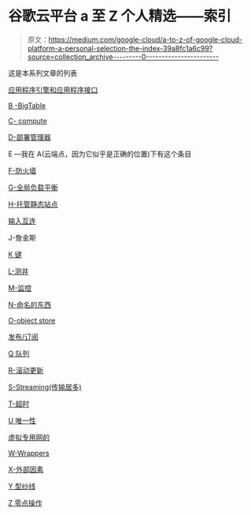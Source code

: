 # 谷歌云平台 a 至 Z 个人精选——索引

> 原文：<https://medium.com/google-cloud/a-to-z-of-google-cloud-platform-a-personal-selection-the-index-39a8fc1a6c99?source=collection_archive---------0----------------------->

这是本系列文章的列表

[应用程序引擎和应用程序接口](/google-cloud/a-to-z-of-google-cloud-platform-gcp-a-personal-selection-a-is-for-app-engine-and-api-s-311d408249f8#.rtr12sdns)

[B -BigTable](/google-cloud/a-to-z-of-google-cloud-platform-a-personal-selection-b-is-for-bigtable-87fbe9630f0d#.a82vh05ia)

[C- compute](/google-cloud/a-to-z-of-google-cloud-platform-a-personal-selection-c-is-for-compute-2e5f0293e463#.17rghqnsi)

[D-部署管理器](/google-cloud/a-to-z-of-google-cloud-platform-a-personal-selection-d-is-for-deployment-manager-f40b00b53276#.pjluv1xpo)

E —我在 A(云端点，因为它似乎是正确的位置)下有这个条目

[F-防火墙](/google-cloud/a-to-z-of-google-cloud-platform-a-personal-selection-f-is-for-firewalls-3e45852630c9#.btgxbdemo)

[G-全局负载平衡](/google-cloud/a-to-z-of-google-cloud-platform-a-personal-selection-g-global-load-balancing-82e1b8550298#.i7p0dzuk1)

[H-托管静态站点](/google-cloud/a-to-z-of-google-cloud-platform-a-personal-selection-h-hosting-static-sites-1d0db2eb5d89#.it7h32o9u)

[输入互连](/google-cloud/a-to-z-of-google-cloud-platform-a-personal-selection-i-interconnect-9e2f37a77a8c#.27yce3njv)

J-詹金斯

[K 键](/google-cloud/a-to-z-of-google-cloud-platform-a-personal-selection-k-is-for-keys-10bc0cdf7e47#.9iectxk5f)

[L-测井](/google-cloud/a-to-z-of-google-cloud-platform-a-personal-selection-l-is-for-logging-230d459976f4#.jtq4e7sg7)

[M-监控](/google-cloud/a-to-z-of-google-cloud-platform-a-personal-selection-m-for-monitoring-385497b56e26#.606u8b87x)

[N-命名的东西](/google-cloud/a-to-z-of-google-cloud-platform-a-personal-selection-n-naming-stuff-ff5618dcb247#.rczg8mict)

[O-object store](/google-cloud/a-to-z-of-google-cloud-platform-a-personal-selection-o-object-store-2f7cf508780d#.6d5bucke7)

[发布/订阅](/google-cloud/a-to-z-of-google-cloud-platform-a-personal-selection-p-pub-sub-130538dab6e5#.zezn9gi0l)

[Q 队列](/@grapesfrog/a-to-z-of-google-cloud-platform-a-personal-selection-q-queues-4f2220e5c80d#.iayjvrbcd)

[R-滚动更新](/@grapesfrog/a-to-z-of-google-cloud-platform-a-personal-selection-r-rolling-updates-fb6634c5f400#.42wfylqrj)

[S-Streaming(传输居多)](/@grapesfrog/a-to-z-of-google-cloud-platform-a-personal-selection-s-streaming-740428b77f9d#.pdbmw87y8)

[T-超时](/@grapesfrog/a-to-z-of-google-cloud-platform-a-personal-selection-t-timeouts-9d531f764dd7#.naz88fh5y)

[U 唯一性](/@grapesfrog/a-to-z-of-google-cloud-platform-a-personal-selection-u-uniqueness-974cd289f305#.fgc4zxi8i)

[虚拟专用网的](/@grapesfrog/a-to-z-of-google-cloud-platform-a-personal-selection-v-vpns-a8ba8471f37b#.z1sipk3uq)

[W-Wrappers](/@grapesfrog/a-to-z-of-google-cloud-platform-a-personal-selection-w-wrappers-f5618cbce672#.om65fmtbm)

[X-外部因素](/@grapesfrog/a-to-z-of-google-cloud-platform-a-personal-selection-x-xternal-factors-3a1f7c0dded8#.9c98gtx9p)

[Y 型纱线](/@grapesfrog/a-to-z-of-google-cloud-platform-a-personal-selection-y-for-yarn-b9b0312d66b9#.zfb09m7o3)

[Z 零点操作](/@grapesfrog/a-to-z-of-google-cloud-platform-a-personal-selection-z-zero-ops-f921b3d2a24#.svhpz423r)